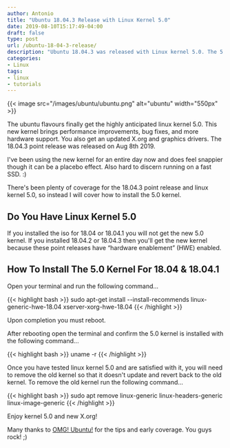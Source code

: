 ```yaml
---
author: Antonio
title: "Ubuntu 18.04.3 Release with Linux Kernel 5.0"
date: 2019-08-10T15:17:49-04:00
draft: false
type: post
url: /ubuntu-18-04-3-release/
description: "Ubuntu 18.04.3 was released with Linux kernel 5.0. The 5.0 kernel brings much anticipated improvements. Follow this tutorial to install the 5.0 kernel on ubuntu 18.04."
categories:
- Linux
tags:
- linux
- tutorials
---
```


{{< image src="/images/ubuntu/ubuntu.png" alt="ubuntu" width="550px" >}}

The ubuntu flavours finally get the highly anticipated linux kernel 5.0. This new kernel brings performance improvements, bug fixes, and more hardware support. You also get an updated X.org and graphics drivers. The 18.04.3 point release was released on Aug 8th 2019.

<!--more-->

I've been using the new kernel for an entire day now and does feel snappier though it can be a placebo effect. Also hard to discern running on a fast SSD. :)

There's been plenty of coverage for the 18.04.3 point release and linux kernel 5.0, so instead I will cover how to install the 5.0 kernel.

## **Do You Have Linux Kernel 5.0**

If you installed the iso for 18.04 or 18.04.1 you will not get the new 5.0 kernel. If you installed 18.04.2 or 18.04.3 then you'll get the new kernel because these point releases have “hardware enablement” (HWE) enabled.

## **How To Install The 5.0 Kernel For 18.04 & 18.04.1**

Open your terminal and run the following command...

{{< highlight bash >}}
sudo apt-get install --install-recommends linux-generic-hwe-18.04 xserver-xorg-hwe-18.04
{{< /highlight >}}

Upon completion you must reboot.

After rebooting open the terminal and confirm the 5.0 kernel is installed with the following command...

{{< highlight bash >}}
uname -r
{{< /highlight >}}

Once you have tested linux kernel 5.0 and are satisfied with it, you will need to remove the old kernel so that it doesn't update and revert back to the old kernel. To remove the old kernel run the following command...

{{< highlight bash >}}
sudo apt remove linux-generic linux-headers-generic linux-image-generic
{{< /highlight >}}

Enjoy kernel 5.0 and new X.org!

Many thanks to <a href="https://www.omgubuntu.co.uk/" target="_blank">OMG! Ubuntu!</a> for the tips and early coverage. You guys rock! ;)

